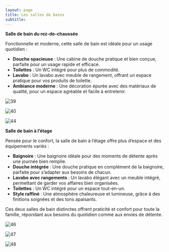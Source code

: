 ```yaml
---
layout: page
title: Les salles de bains
subtitle:
---
```


**Salle de bain du rez-de-chaussée**  

Fonctionnelle et moderne, cette salle de bain est idéale pour un usage quotidien :  
- **Douche spacieuse** : Une cabine de douche pratique et bien conçue, parfaite pour un usage rapide et efficace.  
- **Toilettes** : Un WC intégré pour plus de commodité.  
- **Lavabo** : Un lavabo avec meuble de rangement, offrant un espace pratique pour vos produits de toilette.  
- **Ambiance moderne** : Une décoration épurée avec des matériaux de qualité, pour un espace agréable et facile à entretenir.  

![39](39.jpeg)

![40](40.jpeg)

![44](44.jpeg)

**Salle de bain à l’étage**  

Pensée pour le confort, la salle de bain à l’étage offre plus d’espace et des équipements variés :  
- **Baignoire** : Une baignoire idéale pour des moments de détente après une journée bien remplie.  
- **Douche intégrée** : Une douche pratique en complément de la baignoire, parfaite pour s’adapter aux besoins de chacun.  
- **Lavabo avec rangements** : Un lavabo élégant avec un meuble intégré, permettant de garder vos affaires bien organisées.  
- **Toilettes** : Un WC intégré pour un espace tout-en-un.  
- **Style raffiné** : Une atmosphère chaleureuse et lumineuse, grâce à des finitions soignées et des tons apaisants.  

Ces deux salles de bain distinctes offrent praticité et confort pour toute la famille, répondant aux besoins du quotidien comme aux envies de détente.

![46](46.jpeg)

![47](47.jpeg)

![48](48.jpeg)
